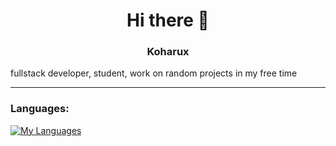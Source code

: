 <h1 align="center">Hi there 👋</h1>

<h3 align="center">Koharux</h3>
fullstack developer, student, work on random projects in my free time

---

<h3 align="left">Languages:</h3>

[![My Languages](https://skillicons.dev/icons?its,rust,py,js,html,go,cpp,cs)](https://skillicons.dev)
